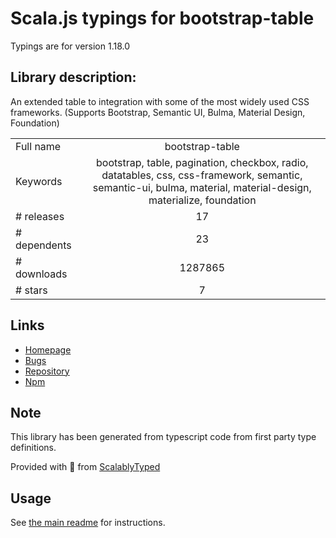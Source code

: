 
# Scala.js typings for bootstrap-table

Typings are for version 1.18.0

## Library description:
An extended table to integration with some of the most widely used CSS frameworks. (Supports Bootstrap, Semantic UI, Bulma, Material Design, Foundation)

|                    |                 |
| ------------------ | :-------------: |
| Full name          | bootstrap-table |
| Keywords           | bootstrap, table, pagination, checkbox, radio, datatables, css, css-framework, semantic, semantic-ui, bulma, material, material-design, materialize, foundation |
| # releases         | 17 |
| # dependents       | 23 |
| # downloads        | 1287865 |
| # stars            | 7 |

## Links
- [Homepage](https://bootstrap-table.com)
- [Bugs](https://github.com/wenzhixin/bootstrap-table/issues)
- [Repository](https://github.com/wenzhixin/bootstrap-table)
- [Npm](https://www.npmjs.com/package/bootstrap-table)
    


## Note
This library has been generated from typescript code from first party type definitions.

Provided with :purple_heart: from [ScalablyTyped](https://github.com/oyvindberg/ScalablyTyped)

## Usage
See [the main readme](../../readme.md) for instructions.


